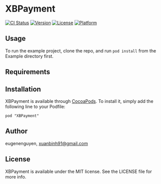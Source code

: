 # XBPayment

[![CI Status](http://img.shields.io/travis/eugenenguyen/XBPayment.svg?style=flat)](https://travis-ci.org/eugenenguyen/XBPayment)
[![Version](https://img.shields.io/cocoapods/v/XBPayment.svg?style=flat)](http://cocoadocs.org/docsets/XBPayment)
[![License](https://img.shields.io/cocoapods/l/XBPayment.svg?style=flat)](http://cocoadocs.org/docsets/XBPayment)
[![Platform](https://img.shields.io/cocoapods/p/XBPayment.svg?style=flat)](http://cocoadocs.org/docsets/XBPayment)

## Usage

To run the example project, clone the repo, and run `pod install` from the Example directory first.

## Requirements

## Installation

XBPayment is available through [CocoaPods](http://cocoapods.org). To install
it, simply add the following line to your Podfile:

    pod "XBPayment"

## Author

eugenenguyen, xuanbinh91@gmail.com

## License

XBPayment is available under the MIT license. See the LICENSE file for more info.

